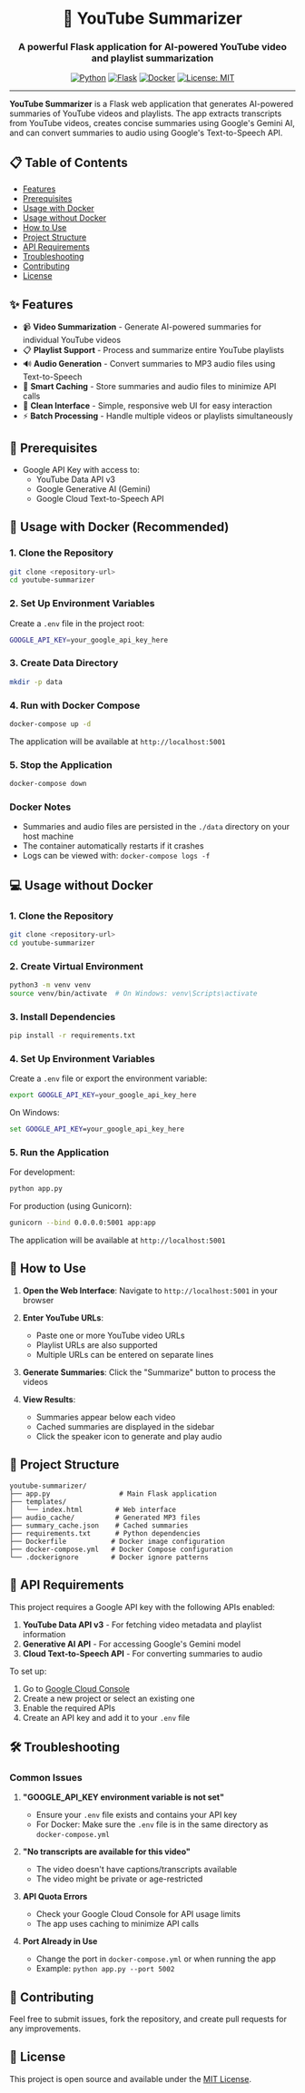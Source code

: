 <div align="center">

# 🎥 YouTube Summarizer

### A powerful Flask application for AI-powered YouTube video and playlist summarization

[![Python](https://img.shields.io/badge/python-3.11+-blue.svg)](https://www.python.org/downloads/)
[![Flask](https://img.shields.io/badge/flask-3.0.2-green.svg)](https://flask.palletsprojects.com/)
[![Docker](https://img.shields.io/badge/docker-%230db7ed.svg?logo=docker&logoColor=white)](https://www.docker.com/)
[![License: MIT](https://img.shields.io/badge/License-MIT-yellow.svg)](https://opensource.org/licenses/MIT)

</div>

---

**YouTube Summarizer** is a Flask web application that generates AI-powered summaries of YouTube videos and playlists. The app extracts transcripts from YouTube videos, creates concise summaries using Google's Gemini AI, and can convert summaries to audio using Google's Text-to-Speech API.

## 📋 Table of Contents

- [Features](#features)
- [Prerequisites](#prerequisites)
- [Usage with Docker](#usage-with-docker-recommended)
- [Usage without Docker](#usage-without-docker)
- [How to Use](#how-to-use)
- [Project Structure](#project-structure)
- [API Requirements](#api-requirements)
- [Troubleshooting](#troubleshooting)
- [Contributing](#contributing)
- [License](#license)

## ✨ Features

- 📹 **Video Summarization** - Generate AI-powered summaries for individual YouTube videos
- 📋 **Playlist Support** - Process and summarize entire YouTube playlists
- 🔊 **Audio Generation** - Convert summaries to MP3 audio files using Text-to-Speech
- 💾 **Smart Caching** - Store summaries and audio files to minimize API calls
- 🎨 **Clean Interface** - Simple, responsive web UI for easy interaction
- ⚡ **Batch Processing** - Handle multiple videos or playlists simultaneously

## 🔧 Prerequisites

- Google API Key with access to:
  - YouTube Data API v3
  - Google Generative AI (Gemini)
  - Google Cloud Text-to-Speech API

## 🐳 Usage with Docker (Recommended)

### 1. Clone the Repository
```bash
git clone <repository-url>
cd youtube-summarizer
```

### 2. Set Up Environment Variables
Create a `.env` file in the project root:
```bash
GOOGLE_API_KEY=your_google_api_key_here
```

### 3. Create Data Directory
```bash
mkdir -p data
```

### 4. Run with Docker Compose
```bash
docker-compose up -d
```

The application will be available at `http://localhost:5001`

### 5. Stop the Application
```bash
docker-compose down
```

### Docker Notes
- Summaries and audio files are persisted in the `./data` directory on your host machine
- The container automatically restarts if it crashes
- Logs can be viewed with: `docker-compose logs -f`

## 💻 Usage without Docker

### 1. Clone the Repository
```bash
git clone <repository-url>
cd youtube-summarizer
```

### 2. Create Virtual Environment
```bash
python3 -m venv venv
source venv/bin/activate  # On Windows: venv\Scripts\activate
```

### 3. Install Dependencies
```bash
pip install -r requirements.txt
```

### 4. Set Up Environment Variables
Create a `.env` file or export the environment variable:
```bash
export GOOGLE_API_KEY=your_google_api_key_here
```

On Windows:
```cmd
set GOOGLE_API_KEY=your_google_api_key_here
```

### 5. Run the Application

For development:
```bash
python app.py
```

For production (using Gunicorn):
```bash
gunicorn --bind 0.0.0.0:5001 app:app
```

The application will be available at `http://localhost:5001`

## 🚀 How to Use

1. **Open the Web Interface**: Navigate to `http://localhost:5001` in your browser

2. **Enter YouTube URLs**: 
   - Paste one or more YouTube video URLs
   - Playlist URLs are also supported
   - Multiple URLs can be entered on separate lines

3. **Generate Summaries**: Click the "Summarize" button to process the videos

4. **View Results**: 
   - Summaries appear below each video
   - Cached summaries are displayed in the sidebar
   - Click the speaker icon to generate and play audio

## 📁 Project Structure

```
youtube-summarizer/
├── app.py                 # Main Flask application
├── templates/
│   └── index.html        # Web interface
├── audio_cache/          # Generated MP3 files
├── summary_cache.json    # Cached summaries
├── requirements.txt      # Python dependencies
├── Dockerfile           # Docker image configuration
├── docker-compose.yml   # Docker Compose configuration
└── .dockerignore        # Docker ignore patterns
```

## 🔑 API Requirements

This project requires a Google API key with the following APIs enabled:
1. **YouTube Data API v3** - For fetching video metadata and playlist information
2. **Generative AI API** - For accessing Google's Gemini model
3. **Cloud Text-to-Speech API** - For converting summaries to audio

To set up:
1. Go to [Google Cloud Console](https://console.cloud.google.com/)
2. Create a new project or select an existing one
3. Enable the required APIs
4. Create an API key and add it to your `.env` file

## 🛠️ Troubleshooting

### Common Issues

1. **"GOOGLE_API_KEY environment variable is not set"**
   - Ensure your `.env` file exists and contains your API key
   - For Docker: Make sure the `.env` file is in the same directory as `docker-compose.yml`

2. **"No transcripts are available for this video"**
   - The video doesn't have captions/transcripts available
   - The video might be private or age-restricted

3. **API Quota Errors**
   - Check your Google Cloud Console for API usage limits
   - The app uses caching to minimize API calls

4. **Port Already in Use**
   - Change the port in `docker-compose.yml` or when running the app
   - Example: `python app.py --port 5002`

## 🤝 Contributing

Feel free to submit issues, fork the repository, and create pull requests for any improvements.

## 📄 License

This project is open source and available under the [MIT License](LICENSE). 